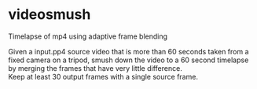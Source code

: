 # videosmush
Timelapse of mp4 using adaptive frame blending

Given a input.pp4 source video that is more than 60 seconds taken from a fixed camera on a tripod, 
smush down the video to a 60 second timelapse by merging the frames that have very little difference.  
Keep at least 30 output frames with a single source frame.
